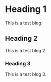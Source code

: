 # Heading 1
This is a test blog.

## Heading 2
This is a test blog 2.

### Heading 3
This is a test blog 3.




